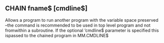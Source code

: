 ## CHAIN fname$ [cmdline$]

Allows a program to run another program with the variable space preserved –the command is recommended to be used in top level program and not fromwithin a subroutine. If the optional ‘cmdline$ parameter is specified this ispassed to the chained program in MM.CMDLINE$